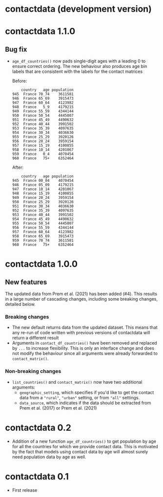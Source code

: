 # contactdata (development version)

# contactdata 1.1.0

## Bug fix

* `age_df_countries()` now pads single-digit ages with a leading 0 to ensure 
correct ordering. The new behaviour also produces age bin labels that are 
consistent with the labels for the contact matrices 

  Before:
  
  ```
      country   age population
  945  France 70_74    3611581
  946  France 65_69    3915473
  947  France 60_64    4123982
  948  France   5_9    4179215
  949  France 55_59    4344144
  950  France 50_54    4445007
  951  France 45_49    4490632
  952  France 40_44    3991502
  953  France 35_39    4097635
  954  France 30_34    4036630
  955  France 25_29    3920126
  956  France 20_24    3959154
  957  France 15_19    4100855
  958  France 10_14    4201067
  959  France   0_4    4070454
  960  France   75+    6352464
  ```

  After:
  
  ```
      country   age population
  945  France 00_04    4070454
  946  France 05_09    4179215
  947  France 10_14    4201067
  948  France 15_19    4100855
  949  France 20_24    3959154
  950  France 25_29    3920126
  951  France 30_34    4036630
  952  France 35_39    4097635
  953  France 40_44    3991502
  954  France 45_49    4490632
  955  France 50_54    4445007
  956  France 55_59    4344144
  957  France 60_64    4123982
  958  France 65_69    3915473
  959  France 70_74    3611581
  960  France   75+    6352464
  ```

# contactdata 1.0.0

## New features

The updated data from Prem et al. (2021) has been added (#4). This results in a 
large number of cascading changes, including some breaking changes, detailed 
below.

### Breaking changes

* The new default returns data from the updated dataset. This means that any
re-run of code written with previous versions of contactdata will return a 
different result
* Arguments in `contact_df_countries()` have been removed and replaced by `...`
to increase flexibility. This is only an interface change and does not modify
the behaviour since all arguments were already forwarded to `contact_matrix()`.

### Non-breaking changes

* `list_countries()` and `contact_matrix()` now have two additional arguments:
  - `geographic_setting`, which specifies if you'd like to get the contact data
    from a `"rural"`, `"urban"` setting, or from `"all"` settings.
  - `data_source`, which indicates if the data should be extracted from Prem et
    al. (2017) or Prem et al. (2021)

# contactdata 0.2

* Addition of a new function `age_df_countries()` to get population
by age for all the countries for which we provide contact data.
This is motivated by the fact that models using contact data by
age will almost surely need population data by age as well.

# contactdata 0.1

* First release
